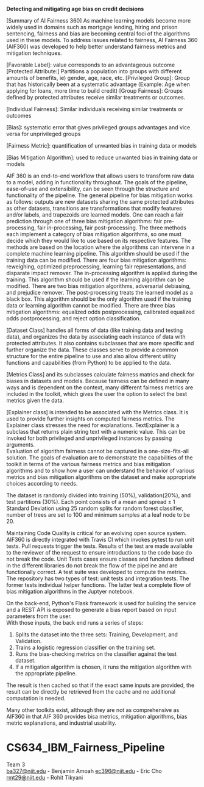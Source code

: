 **Detecting and mitigating age bias on credit decisions**

[Summary of AI Fairness 360]
As machine learning models become more widely used in domains such as mortgage lending, hiring and prison sentencing, fairness and bias are becoming central foci of the algorithms used in these models. To address issues related to fairness, AI Fairness 360 (AIF360) was developed to help better understand fairness metrics and mitigation techniques.

[Favorable Label]: value corresponds to an advantageous outcome
[Protected Attribute:] Partitions a population into groups with different amounts of benefits, ie) gender, age, race, etc.
[Privileged Group]: Group that has historically been at a systematic advantage (Example: Age when applying for loans, more time to build credit)
[Group Fairness]: Groups defined by protected attributes receive similar treatments or outcomes.

[Individual Fairness]: Similar individuals receiving similar treatments or outcomes

[Bias]: systematic error that gives privileged groups advantages and vice versa for unprivileged groups

[Fairness Metric]: quantification of unwanted bias in training data or models

[Bias Mitigation Algorithm]: used to reduce unwanted bias in training data or models
 
AIF 360 is an end-to-end workflow that allows users to transform raw data to a model, adding in functionality throughout. The goals of the pipeline, ease-of-use and extensibility, can be seen through the structure and functionality of the pipeline. The general pipeline for bias mitigation works as follows: outputs are new datasets sharing the same protected attributes as other datasets, transitions are transformations that modify features and/or labels, and trapezoids are learned models. One can reach a fair prediction through one of three bias mitigation algorithms: fair pre-processing, fair in-processing, fair post-processing. The three methods each implement a category of bias mitigation algorithms, so one must decide which they would like to use based on its respective features.  The methods are based on the location where the algorithms can intervene in a complete machine learning pipeline.  This algorithm should be used if the training data can be modified.  There are four bias mitigation algorithms: reweighing, optimized preprocessing, learning fair representations, and disparate impact remover. The in-processing algorithm is applied during the training.  This algorithm should be used if the learning algorithm can be modified. There are two bias mitigation algorithms, adversarial debiasing, and prejudice remover.  The post-processing treats the learned model as a black box.  This algorithm should be the only algorithm used if the training data or learning algorithm cannot be modified.  There are three bias mitigation algorithms: equalized odds postprocessing,  calibrated equalized odds postprocessing, and reject option classification.  
 
[Dataset Class] handles all forms of data (like training data and testing data), and organizes the data by associating each instance of data with protected attributes. It also contains subclasses that are more specific and further organize the data. These classes serve to provide a common structure for the entire pipeline to use and also allow different utility functions and capabilities (from Python) to be applied to the data. 
 
[Metrics Class] and its subclasses calculate fairness matrics and check for biases in datasets and models. Because fairness can be defined in many ways and is dependent on the context, many different fairness metrics are included in the toolkit, which gives the user the option to select the best metrics given the data. 
 
[Explainer class] is intended to be associated with the Metrics class.  It is used to provide further insights on computed fairness metrics.  The Explainer class stresses the need for explanations.  TextExplainer is a subclass that returns plain string text with a numeric value. This can be invoked for both privileged and unprivileged instances by passing arguments.  
Evaluation of algorithm fairness cannot be captured in a one-size-fits-all solution. The goals of evaluation are to demonstrate the capabilities of the toolkit in terms of the various fairness metrics and bias mitigation algorithms and to show how a user can understand the behavior of various metrics and bias mitigation algorithms on the dataset and make appropriate choices according to needs. 

The dataset is randomly divided into training (50%), validation(20%), and test partitions (30%).  Each point consists of a mean and spread ± 1 Standard Deviation using 25 random splits for random forest classifier, number of trees are set to 100 and minimum samples at a leaf node to be 20.   
 
Maintaining Code Quality is critical for an evolving open source system.  AIF360 is directly integrated with Travis CI which invokes pytest to run unit tests.  Pull requests trigger the tests.  Results of the test are made available to the reviewer of the request to ensure introductions to the code base do not break the code.  Unit Tests cases ensure classes and functions defined in the different libraries do not break the flow of the pipeline and are functionally correct.  A test suite was developed to compute the metrics. The repository has two types of test: unit tests and integration tests.  The former tests individual helper functions.  The latter test a complete flow of bias mitigation algorithms in the Juptyer notebook. 
 
 
On the back-end, Python's Flask framework is used for building the service and a REST API is exposed to generate a bias report based on input parameters from the user.  
With those inputs, the back end runs a series of steps:
1.  Splits the dataset into the three sets: Training, Development, and Validation.
2.  Trains a logistic regression classifier on the training set.  
3.  Runs the bias-checking metrics on the classifier against the test dataset.
4.  If a mitigation algorithm is chosen, it runs the mitigation algorithm with the appropriate pipeline.  
 
The result is then cached so that if the exact same inputs are provided, the result can be directly be retrieved from the cache and no additional computation is needed. 

Many other toolkits exist, although they are not as comprehensive as AIF360 in that AIF 360 provides bisa metrics, mitigation algorithms, bias metric explanations, and industrial usability. 

# CS634_IBM_Fairness_Pipeline
Team 3	
ba327@njit.edu - Benjamin Amoah	
ec396@njit.edu - Eric Cho
rmt29@njit.edu - Rohit Tikyani
